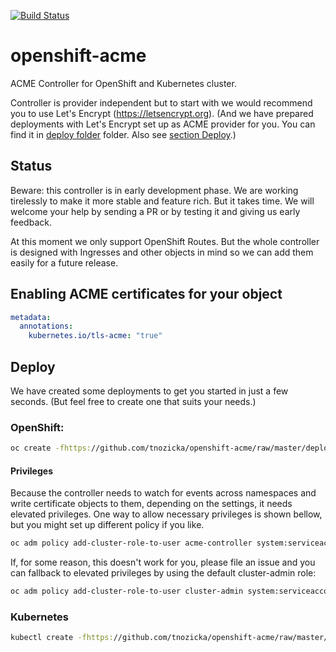 [![Build Status](https://travis-ci.org/tnozicka/openshift-acme.svg?branch=master)](https://travis-ci.org/tnozicka/openshift-acme)
# openshift-acme
ACME Controller for OpenShift and Kubernetes cluster.

Controller is provider independent but to start with we would recommend you to use Let's Encrypt (https://letsencrypt.org). (And we have prepared deployments with Let's Encrypt set up as ACME provider for you. You can find it in [deploy folder](/deploy) folder. Also see [section Deploy](#deploy).)

## Status
Beware: this controller is in early development phase. We are working tirelessly to make it more stable and feature rich. But it takes time. We will welcome your help by sending a PR or by testing it and giving us early feedback.

At this moment we only support OpenShift Routes. But the whole controller is designed with Ingresses and other objects in mind so we can add them easily for a future release.

## Enabling ACME certificates for your object
```yaml
metadata:
  annotations:
    kubernetes.io/tls-acme: "true"
```

## Deploy
We have created some deployments to get you started in just a few seconds. (But feel free to create one that suits your needs.)

### OpenShift:
```bash
oc create -fhttps://github.com/tnozicka/openshift-acme/raw/master/deploy/{clusterrole,deploymentconfig-letsencrypt-staging,service}.yaml
```
#### Privileges
Because the controller needs to watch for events across namespaces and write certificate objects to them, depending on the settings, it needs elevated privileges. One way to allow necessary privileges is shown bellow, but you might set up different policy if you like.
```bash
oc adm policy add-cluster-role-to-user acme-controller system:serviceaccount:acme:default
```
If, for some reason, this doesn't work for you, please file an issue and you can fallback to elevated privileges by using the default cluster-admin role:
```bash
oc adm policy add-cluster-role-to-user cluster-admin system:serviceaccount:acme:default
```

### Kubernetes
```bash
kubectl create -fhttps://github.com/tnozicka/openshift-acme/raw/master/deploy/{deployment-letsencrypt-staging,service}.yaml
```
